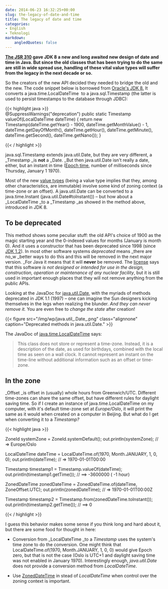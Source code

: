 ```yaml
---
date: 2014-06-23 16:32:25+00:00
slug: the-legacy-of-date-and-time
title: The legacy of date and time
categories:
- English
- Teknologi
markdown:
    angledQuotes: false
---
```


**[The JSR 310](https://today.java.net/pub/a/today/2008/09/18/jsr-310-new-java-date-time-api.html) gave JDK 8 a new and long awaited new design of date and time in Java. But since the old classes that has been trying to do the same are still in wide spread use, handling of these vital value types will suffer from the legacy in the next decade or so.**

So the creators of the new API decided they needed to bridge the old and the new. The code snippet below is borrowed from [Oracle's JDK 8.](http://docs.oracle.com/javase/8/docs/api/java/sql/Timestamp.html#valueOf-java.time.LocalDateTime-) It converts a java.time.LocalDateTime  to a java.sql.Timestamp (the latter is used to persist timestamps to the database through JDBC):

<!--more-->

{{< highlight java >}}    
@SuppressWarnings("deprecation")
public static Timestamp valueOf(LocalDateTime dateTime) {
    return new Timestamp(dateTime.getYear() - 1900,
            dateTime.getMonthValue() - 1,
            dateTime.getDayOfMonth(),
            dateTime.getHour(),
            dateTime.getMinute(),
            dateTime.getSecond(),
            dateTime.getNano());
}

{{< / highlight >}}


java.sql.Timestamp extends java.util.Date, but they are very different, a _Timestamp _is **not** a _Date. _But then java.util.Date isn't really a date, either, but an instant in time ([Epoch time](http://en.wikipedia.org/wiki/Unix_time), number of milliseconds since Thursday, January 1 1970).

Most of the new [value types](http://blog.joda.org/2014/03/valjos-value-java-objects.html) (being a value type implies that they, among other characteristics, are immutable) involve some kind of zoning context (a time-zone or an offset). A java.util.Date can be converted to a java.time.Instant (java.util.Date#toInstant()) – but how about a _LocalDateTime _to a _Timestamp _as showed in the method above, introduced in JDK 8.


## To be deprecated


This method shows some peculiar stuff: the old API's choice of 1900 as the magic starting year and the 0-indexed values for months (January is month 0). And it uses a constructor that has been deprecated since 1998 (since [JDK 1.2](http://en.wikipedia.org/wiki/Java_version_history)). In most other software systems _deprecated_ means _there are no_w _better ways to do this and this will be removed in the next major version. _For Java it means that it will **never** be removed. The [license](http://www.oracle.com/technetwork/java/javase/downloads/jdk-6u21-license-159167.txt) says that this software _is not designed or intended for use in the design, construction, operation or maintenance of any nuclear facility_, but it is still used in important enough places that they will not remove anything from the public APIs.

Looking at the JavaDoc for [java.util.Date,](http://docs.oracle.com/javase/8/docs/api/) with the myriads of methods deprecated in JDK 1.1 (1997) – one can imagine the Sun designers kicking themselves in the legs when realizing the blunder. _And they can never remove it._ You are even free to _change the state_ after creation!

{{< figure src="/img/wp/java.util_.Date_.png" class="alignnone" caption="Deprecated methods in java.util.Date." >}}

The JavaDoc of [java.time.LocalDateTime](http://docs.oracle.com/javase/8/docs/api/java/time/LocalDateTime.html) says:


<blockquote>This class does not store or represent a time-zone. Instead, it is a description of the date, as used for birthdays, combined with the local time as seen on a wall clock. It cannot represent an instant on the time-line without additional information such as an offset or time-zone.</blockquote>




## In the zone


_Offset _is offset in (usually) whole hours from Greenwich/UTC. Different time-zones can share the same offset, but have different rules for daylight saving time. So if I create an instance of java.time.LocalDateTime on my computer, with it's default time-zone set at _Europe/Oslo_, it will print the same as it would when created on a computer in Beijing. But what do I get when converting it to a _Timestamp?_

{{< highlight java >}}    
    
ZoneId systemZone = ZoneId.systemDefault();
out.println(systemZone);
// => Europe/Oslo

LocalDateTime dateTime = LocalDateTime.of(1970, Month.JANUARY, 1, 0, 0);
out.println(dateTime);
// => 1970-01-01T00:00

Timestamp timestamp1 = Timestamp.valueOf(dateTime);
out.println(timestamp1.getTime());
// ==> -3600000 ( -1 hour)

ZonedDateTime zonedDateTime = ZonedDateTime.of(dateTime, ZoneOffset.UTC);
out.println(zonedDateTime);
// => 1970-01-01T00:00Z

Timestamp timestamp2 = Timestamp.from(zonedDateTime.toInstant());
out.println(timestamp2.getTime());
// ==> 0

{{< / highlight >}}    
    


I guess this behavior makes some sense if you think long and hard about it, but there are some food for thought in here:



	
  * Conversion from _LocalDateTime _to a _Timestamp_ uses the system's time zone to do the conversion. One might think that LocalDateTime.of(1970, Month.JANUARY, 1, 0, 0) would give Epoch zero, but that is not the case (Oslo is UTC+1 and daylight saving time was not enabled in January 1970). Interestingly enough, _java.util.Date_ does not provide a conversion method from _LocalDateTime_.

	
  * Use [ZonedDateTime](http://docs.oracle.com/javase/8/docs/api/java/time/ZonedDateTime.html) in stead of _LocalDateTime_ when control over the zoning context is important.



